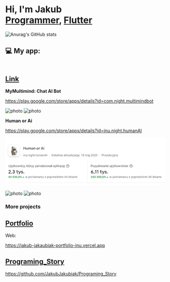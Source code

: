 <!-- ### Hi there 👋 -->
<h1>Hi, I'm Jakub <br/>
<a href="https://github.com/JakubJakubiak">Programmer</a>,
<a href="https://www.linkedin.com/in/jakub-jakubiak-793213174/">Flutter</a>
</a></h1>



![Anurag's GitHub stats](https://github-readme-stats.vercel.app/api/top-langs?username=JakubJakubiak)
<h2>💻 My app:</h2>



<!-- ![Anurag's GitHub stats](https://raw.githubusercontent.com/JakubJakubiak/jsonList/main/images/emojibest_com_AnimatedSticker.gif) -->



<h2><br/>
<a href="https://play.google.com/store/apps/details?id=com.night.multimindbot">Link</a>
</h2>
<b>MyMultimind: Chat AI Bot</b>

https://play.google.com/store/apps/details?id=com.night.multimindbot

![photo](https://play-lh.googleusercontent.com/-WZofHSZ1X-CON8g-ZAOagOrStGFWACxdmqpj1xlo8bTIpJmd1TiUO5PSkgkLBkWZFfU=w720-h560-rw)
![photo](https://play-lh.googleusercontent.com/9FSvr1BEY8WrSr3lcj-qc8nPhkLR67V5jG8R9PsWP_cooJHnn0DVzXsACbJvU_E_rUo=w720-h560-rw)
<!-- ![photo](https://play-lh.googleusercontent.com/Cnm-XsgJ__v7IRytwbJ12DG55WKw9EtKi50vA_Kv69OKzk4GXO-ZLdrD5M6fRHTW_bs=w720-h560-rw) -->
<b>Human or Ai</b>
<!-- <b>Human or Ai</b> -->
https://play.google.com/store/apps/details?id=inu.night.humanAI</b>

![photo](https://raw.githubusercontent.com/JakubJakubiak/Programing_Story/main/png/Human_or_Ai_success.png)</b>

![photo](https://play-lh.googleusercontent.com/1_pIdn7seSMs1cliQVh6t69AGAT7xJxYWGOeH54x1zKfSz8snSyZmN43CNDuXbh-RjjH=w720-h560-rw)
![photo](https://play-lh.googleusercontent.com/VolEnn3CKhDGTmqWvgxerkRGEtLJEjuNisPdk_QAZyKPjWJYNCAi_xv6L6QVJ4HaDR0=w720-h560-rw)
<h3>
<b>More projects</b>
</h3>



<h2>
<a href="https://jakub-jakaubiak-portfolio-inu.vercel.app">Portfolio</a>
</h2>

Web:

https://jakub-jakaubiak-portfolio-inu.vercel.app

<h2>
<a href="https://github.com/JakubJakubiak/Programing_Story">Programing_Story</a>
</h2>

https://github.com/JakubJakubiak/Programing_Story
<!--
**JakubJakubiak/JakubJakubiak** is a ✨ _special_ ✨ repository because its `README.md` (this file) appears on your GitHub profile.
<h1>Hi, I'm Jakub <br/>
<a href="https://play.google.com/store/apps/details?id=inu.night.qizelogo">APK</a>,
</a></h1>


![photo]([https://user-images.githubusercontent.com/34916730/87888249-f91c3000-ca2b-11ea-82b9-456ce838f444.png](https://play-lh.googleusercontent.com/G6syde95yo0-gbNl-nX51K_TW-JRjTgIHCEj2WVA73vleSFSqQblAUPC-CShtrR5IA=w2560-h1440-rw)

Here are some ideas to get you started:

- 🔭 I’m currently working on ...
- 🌱 I’m currently learning ...
- 👯 I’m looking to collaborate on ...
- 🤔 I’m looking for help with ...
- 💬 Ask me about ...
- 📫 How to reach me: ...
- 😄 Pronouns: ...
- ⚡ Fun fact: ...
-->
